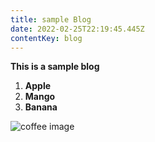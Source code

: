 ```yaml
---
title: sample Blog
date: 2022-02-25T22:19:45.445Z
contentKey: blog
---
```


**This is a sample blog**

1. **Apple**
2. **Mango**
3. **Banana**

![coffee image](/img/cup-of-coffee.jpg "coffee cup with image")
